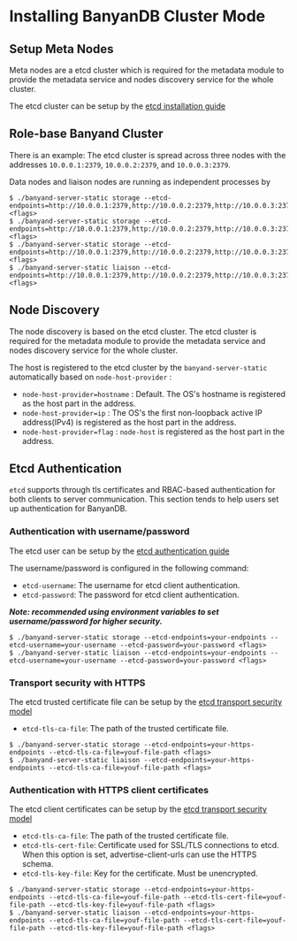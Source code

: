 # Installing BanyanDB Cluster Mode

## Setup Meta Nodes

Meta nodes are a etcd cluster which is required for the metadata module to provide the metadata service and nodes discovery service for the whole cluster.

The etcd cluster can be setup by the [etcd installation guide](https://etcd.io/docs/v3.5/install/)

## Role-base Banyand Cluster

There is an example: The etcd cluster is spread across three nodes with the addresses `10.0.0.1:2379`, `10.0.0.2:2379`, and `10.0.0.3:2379`.

Data nodes and liaison nodes are running as independent processes by

```shell
$ ./banyand-server-static storage --etcd-endpoints=http://10.0.0.1:2379,http://10.0.0.2:2379,http://10.0.0.3:2379 <flags>
$ ./banyand-server-static storage --etcd-endpoints=http://10.0.0.1:2379,http://10.0.0.2:2379,http://10.0.0.3:2379 <flags>
$ ./banyand-server-static storage --etcd-endpoints=http://10.0.0.1:2379,http://10.0.0.2:2379,http://10.0.0.3:2379 <flags>
$ ./banyand-server-static liaison --etcd-endpoints=http://10.0.0.1:2379,http://10.0.0.2:2379,http://10.0.0.3:2379 <flags>
```

## Node Discovery

The node discovery is based on the etcd cluster. The etcd cluster is required for the metadata module to provide the metadata service and nodes discovery service for the whole cluster.

The host is registered to the etcd cluster by the `banyand-server-static` automatically based on `node-host-provider` :

- `node-host-provider=hostname` : Default. The OS's hostname is registered as the host part in the address.
- `node-host-provider=ip` : The OS's the first non-loopback active IP address(IPv4) is registered as the host part in the address.
- `node-host-provider=flag` : `node-host` is registered as the host part in the address.

## Etcd Authentication

`etcd` supports through tls certificates and RBAC-based authentication for both clients to server communication. This section tends to help users set up authentication for BanyanDB.

### Authentication with username/password

The etcd user can be setup by the [etcd authentication guide](https://etcd.io/docs/v3.5/op-guide/authentication/)

The username/password is configured in the following command:

- `etcd-username`: The username for etcd client authentication.
- `etcd-password`: The password for etcd client authentication.

***Note: recommended using environment variables to set username/password for higher security.***

```shell
$ ./banyand-server-static storage --etcd-endpoints=your-endpoints --etcd-username=your-username --etcd-password=your-password <flags>
$ ./banyand-server-static liaison --etcd-endpoints=your-endpoints --etcd-username=your-username --etcd-password=your-password <flags>
```

### Transport security with HTTPS

The etcd trusted certificate file can be setup by the [etcd transport security model](https://etcd.io/docs/v3.5/op-guide/security/#example-1-client-to-server-transport-security-with-https)

- `etcd-tls-ca-file`: The path of the trusted certificate file.

```shell
$ ./banyand-server-static storage --etcd-endpoints=your-https-endpoints --etcd-tls-ca-file=youf-file-path <flags>
$ ./banyand-server-static liaison --etcd-endpoints=your-https-endpoints --etcd-tls-ca-file=youf-file-path <flags>
```

### Authentication with HTTPS client certificates

The etcd client certificates can be setup by the [etcd transport security model](https://etcd.io/docs/v3.5/op-guide/security/#example-2-client-to-server-authentication-with-https-client-certificates)

- `etcd-tls-ca-file`: The path of the trusted certificate file.
- `etcd-tls-cert-file`: Certificate used for SSL/TLS connections to etcd. When this option is set, advertise-client-urls can use the HTTPS schema.
- `etcd-tls-key-file`: Key for the certificate. Must be unencrypted.

```shell
$ ./banyand-server-static storage --etcd-endpoints=your-https-endpoints --etcd-tls-ca-file=youf-file-path --etcd-tls-cert-file=youf-file-path --etcd-tls-key-file=youf-file-path <flags>
$ ./banyand-server-static liaison --etcd-endpoints=your-https-endpoints --etcd-tls-ca-file=youf-file-path --etcd-tls-cert-file=youf-file-path --etcd-tls-key-file=youf-file-path <flags>
```
